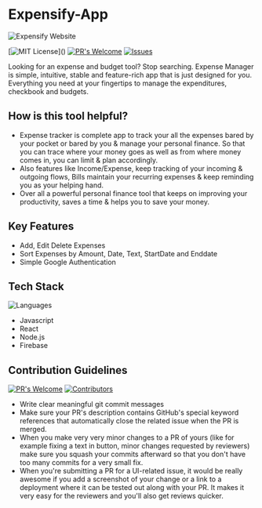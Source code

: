 # Expensify-App
![Expensify Website](https://i.pinimg.com/originals/74/24/d5/7424d598657308ecc1db4c7c168e5774.jpg)


[![MIT License](https://img.shields.io/apm/l/atomic-design-ui.svg?)]() 
[![PR's Welcome](https://img.shields.io/badge/PRs-welcome-brightgreen.svg?style=flat)](https://github.com/vrushti-mody/Expensify-App/pulls)
[![Issues](https://img.shields.io/github/issues-raw/vrushti-mody/Expensify-App)](https://github.com/vrushti-mody/Expensify-App/issues) 


Looking for an expense and budget tool? Stop searching. Expense Manager is simple, intuitive, stable and feature-rich app that is just designed for you. Everything you need at your fingertips to manage the expenditures, checkbook and budgets.

## How is this tool helpful?

- Expense tracker is complete app to track your all the expenses bared by your pocket or bared by you & manage your personal finance. So that you can trace where your money goes as well as from where money comes in, you can limit & plan accordingly. 
- Also features like Income/Expense, keep tracking of your incoming & outgoing flows, Bills maintain your recurring expenses & keep reminding you as your helping hand. 
- Over all a powerful personal finance tool that keeps on improving your productivity, saves a time & helps you to save your money.

## Key Features

- Add, Edit Delete Expenses
- Sort Expenses by Amount, Date, Text, StartDate and Enddate
- Simple Google Authentication

## Tech Stack
![Languages](https://img.shields.io/github/languages/count/vrushti-mody/Expensify-App)
- Javascript
- React
- Node.js
- Firebase


## Contribution Guidelines
[![PR's Welcome](https://img.shields.io/github/issues-pr-raw/vrushti-mody/Expensify-App)]()
[![Contributors](https://img.shields.io/github/contributors/vrushti-mody/Expensify-App)]()


- Write clear meaningful git commit messages
- Make sure your PR's description contains GitHub's special keyword references that automatically close the related issue when the PR is merged. 
- When you make very very minor changes to a PR of yours (like for example fixing a text in button, minor changes requested by reviewers) make sure you squash your commits afterward so that you don't have too many commits for a very small fix.
- When you're submitting a PR for a UI-related issue, it would be really awesome if you add a screenshot of your change or a link to a deployment where it can be tested out along with your PR. It makes it very easy for the reviewers and you'll also get reviews quicker.
